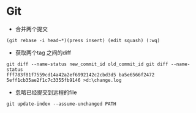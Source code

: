 # Git

* 合并两个提交
```git
(git rebase -i head~*)(press insert) (edit squash) (:wq)
```
* 获取两个tag 之间的diff
```git
git diff --name-status new_commit_id old_commit_id git diff --name-status 
fff783f81f7559cd14a42a2ef6992142c2cbd3d5 ba5e6566f2472 5eff1cb35ae2f1c7c3355fb9146 >d:\change.log
```

* 忽略已经提交到远程的file
```git
git update-index --assume-unchanged PATH
```
